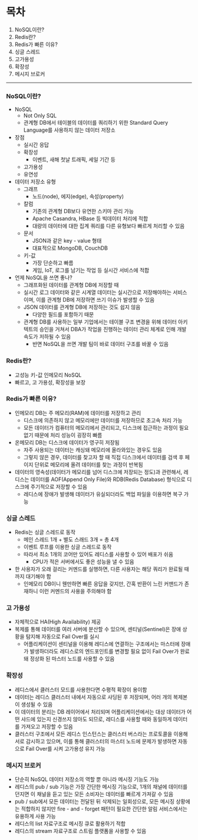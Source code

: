 # 목차
1. NoSQL이란?
2. Redis란?
3. Redis가 빠른 이유?
4. 싱글 스레드
5. 고가용성
6. 확장성
7. 메시지 브로커

---

### NoSQL이란?
- NoSQL
	- Not Only SQL
	- 관계형 DB에서 테이블의 데이터를 쿼리하기 위한 Standard Query Language를 사용하지 않는 데이터 저장소
- 장점
	- 실시간 응답
	- 확장성
		- 이벤트, 새해 첫날 트래픽, 세일 기간 등
	- 고가용성
	- 유연성
- 데이터 저장소 유형
	- 그래프 
		- 노드(node), 에지(edge), 속성(property)
	- 칼럼
		- 기존의 관계형 DB보다 유연한 스키마 관리 가능
		- Apache Casandra, HBase 등 빅데이터 처리에 적합
		- 대량의 데이터에 대한 집계 쿼리를 다른 유형보다 빠르게 처리할 수 있음
	- 문서
		- JSON과 같은 key - value 형태
		- 대표적으로 MongoDB, CouchDB
	- 키-값
		- 가장 단순하고 빠름
		- 게임, IoT, 로그를 남기는 작업 등 실시간 서비스에 적합
- 언제 NoSQL을 쓰면 좋나?
	- 그래프화된 데이터를 관계형 DB에 저장할 때
	- 실시간 로그 데이터와 같은 시계열 데이터는 실시간으로 저장해야하는 서비스이며, 이를 관계형 DB에 저장하면 쓰기 이슈가 발생할 수 있음
	- JSON 데이터를 관계형 DB에 저장하는 것도 쉽지 않음
		- 다양한 필드를 포함하기 때문
	- 관계형 DB를 사용하는 일부 기업에서는 테이블 구조 변경을 위해 데이터 아키텍트의 승인을 거쳐서 DBA가 작업을 진행하는 데이터 관리 체계로 인해 개발 속도가 저하될 수 있음
		- 반면 NoSQL을 쓰면 개발 팀이 바로 데이터 구조를 바꿀 수 있음

### Redis란?
- 고성능 키-값 인메모리 NoSQL
- 빠르고, 고 가용성, 확장성을 보장

### Redis가 빠른 이유?
- 인메모리 DB는 주 메모리(RAM)에 데이터를 저장하고 관리
	- 디스크에 의존하지 않고 메모리에만 데이터를 저장하므로 초고속 처리 가능
	- 모든 데이터가 컴퓨터의 메모리에서 관리되고, 디스크에 접근하는 과정이 필요 없기 때문에 처리 성능이 굉장히 빠름
- 온메모리 DB는 디스크에 데이터가 영구히 저장됨
	- 자주 사용되는 데이터는 캐싱돼 메모리에 올라와있는 경우도 있음
	- 그렇지 않은 경우, 데이터를 찾고자 할 때 직접 디스크에서 데이터를 검색 후 페이지 단위로 메모리에 올려 데이터를 찾는 과정이 반복됨
- 데이터의 영속성(데이터가 메모리를 넘어 디스크에 저장되는 정도)과 관련해서, 레디스는 데이터를 AOF(Append Only File)와 RDB(Redis Database) 형식으로 디스크에 주기적으로 저장할 수 있음
	- 레디스에 장애가 발생해 데이터가 유실되더라도 백업 파일을 이용하면 복구 가능

### 싱글 스레드
- Redis는 싱글 스레드로 동작
	- 메인 스레드 1개 + 별도 스래드 3개 = 총 4개
	- 이벤트 루프를 이용한 싱글 스레드로 동작
	- 따라서 최소 1개의 코어만 있어도 레디스를 사용할 수 있어 배포가 쉬움
		- CPU가 적은 서버에서도 좋은 성능을 낼 수 있음
- 한 사용자가 오래 걸리는 커멘드를 실행하면, 다른 사용자는 해당 쿼리가 완료될 때까지 대기해야 함
	- 인메모리 DB이니 웬만하면 빠른 응답을 갖지만, 간혹 반환이 느린 커맨드가 존재하니 이런 커멘드의 사용을 주의해야 함

### 고 가용성
- 자체적으로 HA(High Availability) 제공
- 복제를 통해 데이터를 여러 서버에 분산할 수 있으며, 센티널(Sentinel)은 장애 상황을 탐지해 자동으로 Fail Over를 실시
	- 어플리케이션이 센티널을 이용해 레디스에 연결하는 구조에서는 마스터에 장애가 발생하더라도 레디스로의 엔드포인트를 변경할 필요 없이 Fail Over가 완료돼 정상화 된 마스터 노드를 사용할 수 있음

### 확장성
- 레디스에서 클러스터 모드를 사용한다면 수평적 확장이 용이함
- 데이터는 레디스 클러스터 내에서 자동으로 샤딩된 후 저장되며, 어러 개의 복제본이 생성될 수 있음
- 이 데이터의 분리는 DB 레이어에서 처리되며 어플리케이션에서는 대상 데이터가 어떤 샤드에 있는지 신경쓰지 않아도 되므로, 레디스를 사용할 때와 동일하게 데이터를 가져오고 저장할 수 있음
- 클러스터 구조에서 모든 레디스 인스턴스는 클러스터 버스라는 프로토콜을 이용해 서로 감시하고 있으며, 이를 통해 클러스터의 마스터 노드에 문제가 발생하면 자동으로 Fail Over를 시켜 고가용성 유지 가능

### 메시지 브로커
- 단순히 NoSQL 데이터 저장소의 역할 뿐 아니라 메시징 기능도 가능
- 레디스의 pub / sub 기능은 가장 간단한 메시징 기능으로, 1개의 채널에 데이터를 던지면 이 채널을 듣고 있는 모든 소비자는 데이터를 빠르게 가져갈 수 있음
- pub / sub에서 모든 데이터는 전달된 뒤 삭제되는 일회성으로, 모든 메시징 상황에는 적합하지 않지만 fire - and - forget 패턴이 필요한 간단한 알림 서비스에서는 유용하게 사용 가능
- 레디스의 list 자료구조로 메시징 큐로 활용하기 적합
- 레디스의 stream 자료구조로 스트림 플랫폼을 사용할 수 있음
